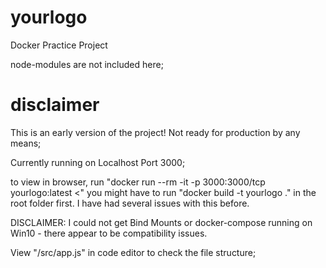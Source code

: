# yourlogo
Docker Practice Project

node-modules are not included here;

# disclaimer

This is an early version of the project! Not ready for production by any means;

Currently running on Localhost Port 3000;

to view in browser, run "docker run --rm -it  -p 3000:3000/tcp yourlogo:latest <"
you might have to run "docker build -t yourlogo ." in the root folder first. I have had several issues with this before.

DISCLAIMER: I could not get Bind Mounts or docker-compose running on Win10 - there appear to be compatibility issues.

View "/src/app.js" in code editor to check the file structure;
